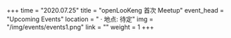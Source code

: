 +++ 
time = "2020.07.25" 
title = "openLooKeng 首次 Meetup" 
event_head = "Upcoming Events"
location = " · 地点: 待定" 
img = "/img/events/events1.png"
link = "" 
weight = 1
+++
